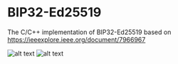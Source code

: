 # BIP32-Ed25519
The C/C++ implementation of BIP32-Ed25519 based on https://ieeexplore.ieee.org/document/7966967

![alt text](https://img.shields.io/badge/build-passing-green.svg)
![alt text](https://img.shields.io/badge/coverage-100%25-green.svg)
